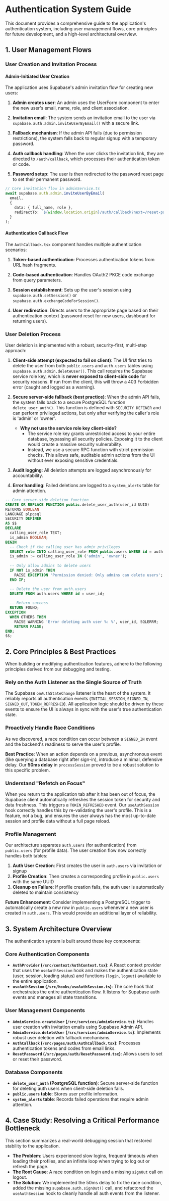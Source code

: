  # Authentication System Guide

This document provides a comprehensive guide to the application's authentication system, including user management flows, core principles for future development, and a high-level architectural overview.

## 1. User Management Flows

### User Creation and Invitation Process

#### Admin-Initiated User Creation

The application uses Supabase's admin invitation flow for creating new users:

1. **Admin creates user**: An admin uses the UserForm component to enter the new user's email, name, role, and client association.

2. **Invitation email**: The system sends an invitation email to the user via `supabase.auth.admin.inviteUserByEmail()` with a secure link.

3. **Fallback mechanism**: If the admin API fails (due to permission restrictions), the system falls back to regular signup with a temporary password.

4. **Auth callback handling**: When the user clicks the invitation link, they are directed to `/auth/callback`, which processes their authentication token or code.

5. **Password setup**: The user is then redirected to the password reset page to set their permanent password.

```typescript
// Core invitation flow in adminService.ts
await supabase.auth.admin.inviteUserByEmail(
  email,
  {
    data: { full_name, role },
    redirectTo: `${window.location.origin}/auth/callback?next=/reset-password`
  }
);
```

#### Authentication Callback Flow

The `AuthCallback.tsx` component handles multiple authentication scenarios:

1. **Token-based authentication**: Processes authentication tokens from URL hash fragments.

2. **Code-based authentication**: Handles OAuth2 PKCE code exchange from query parameters.

3. **Session establishment**: Sets up the user's session using `supabase.auth.setSession()` or `supabase.auth.exchangeCodeForSession()`.

4. **User redirection**: Directs users to the appropriate page based on their authentication context (password reset for new users, dashboard for returning users).

### User Deletion Process

User deletion is implemented with a robust, security-first, multi-step approach:

1. **Client-side attempt (expected to fail on client)**: The UI first tries to delete the user from both `public.users` and `auth.users` tables using `supabase.auth.admin.deleteUser()`. This call requires the Supabase service role key, which is **never exposed to client-side code** for security reasons. If run from the client, this will throw a 403 Forbidden error (caught and logged as a warning).

2. **Secure server-side fallback (best practice)**: When the admin API fails, the system falls back to a secure PostgreSQL function `delete_user_auth()`. This function is defined with `SECURITY DEFINER` and can perform privileged actions, but only after verifying the caller's role is 'admin' or 'owner'.

   - **Why not use the service role key client-side?**
     - The service role key grants unrestricted access to your entire database, bypassing all security policies. Exposing it to the client would create a massive security vulnerability.
     - Instead, we use a secure RPC function with strict permission checks. This allows safe, auditable admin actions from the UI without ever exposing sensitive credentials.

3. **Audit logging**: All deletion attempts are logged asynchronously for accountability.

4. **Error handling**: Failed deletions are logged to a `system_alerts` table for admin attention.

```sql
-- Core server-side deletion function
CREATE OR REPLACE FUNCTION public.delete_user_auth(user_id UUID)
RETURNS BOOLEAN
LANGUAGE plpgsql
SECURITY DEFINER
AS $$
DECLARE
  calling_user_role TEXT;
  is_admin BOOLEAN;
BEGIN
  -- Check if the calling user has admin privileges
  SELECT role INTO calling_user_role FROM public.users WHERE id = auth.uid();
  is_admin := calling_user_role IN ('admin', 'owner');
  
  -- Only allow admins to delete users
  IF NOT is_admin THEN
    RAISE EXCEPTION 'Permission denied: Only admins can delete users';
  END IF;

  -- Delete the user from auth.users
  DELETE FROM auth.users WHERE id = user_id;
  
  -- Return success
  RETURN FOUND;
EXCEPTION
  WHEN OTHERS THEN
    RAISE WARNING 'Error deleting auth user %: %', user_id, SQLERRM;
    RETURN FALSE;
END;
$$;
```

## 2. Core Principles & Best Practices

When building or modifying authentication features, adhere to the following principles derived from our debugging and testing.

### Rely on the Auth Listener as the Single Source of Truth

The Supabase `onAuthStateChange` listener is the heart of the system. It reliably reports all authentication events (`INITIAL_SESSION`, `SIGNED_IN`, `SIGNED_OUT`, `TOKEN_REFRESHED`). All application logic should be driven by these events to ensure the UI is always in sync with the user's true authentication state.

### Proactively Handle Race Conditions

As we discovered, a race condition can occur between a `SIGNED_IN` event and the backend's readiness to serve the user's profile. 

**Best Practice**: When an action depends on a previous, asynchronous event (like querying a database right after sign-in), introduce a minimal, defensive delay. Our **50ms delay** in `processSession` proved to be a robust solution to this specific problem.

### Understand "Refetch on Focus"

When you return to the application tab after it has been out of focus, the Supabase client automatically refreshes the session token for security and data freshness. This triggers a `TOKEN_REFRESHED` event. Our `useAuthSession` hook correctly handles this by re-validating the user's profile. This is a feature, not a bug, and ensures the user always has the most up-to-date session and profile data without a full page reload.

### Profile Management

Our architecture separates `auth.users` (for authentication) from `public.users` (for profile data). The user creation flow now correctly handles both tables:

1. **Auth User Creation**: First creates the user in `auth.users` via invitation or signup
2. **Profile Creation**: Then creates a corresponding profile in `public.users` with the same UUID
3. **Cleanup on Failure**: If profile creation fails, the auth user is automatically deleted to maintain consistency

**Future Enhancement**: Consider implementing a PostgreSQL trigger to automatically create a new row in `public.users` whenever a new user is created in `auth.users`. This would provide an additional layer of reliability.

## 3. System Architecture Overview

The authentication system is built around these key components:

### Core Authentication Components

-   **`AuthProvider` (`/src/context/AuthContext.tsx`)**: A React context provider that uses the `useAuthSession` hook and makes the authentication state (user, session, loading status) and functions (`login`, `logout`) available to the entire application.
-   **`useAuthSession` (`/src/hooks/useAuthSession.ts`)**: The core hook that orchestrates the entire authentication flow. It listens for Supabase auth events and manages all state transitions.

### User Management Components

-   **`AdminService.createUser` (`/src/services/adminService.ts`)**: Handles user creation with invitation emails using Supabase Admin API.
-   **`AdminService.deleteUser` (`/src/services/adminService.ts`)**: Implements robust user deletion with fallback mechanisms.
-   **`AuthCallback` (`/src/pages/auth/AuthCallback.tsx`)**: Processes authentication tokens and codes from email links.
-   **`ResetPassword` (`/src/pages/auth/ResetPassword.tsx`)**: Allows users to set or reset their password.

### Database Components

-   **`delete_user_auth` (PostgreSQL function)**: Secure server-side function for deleting auth users when client-side deletion fails.
-   **`public.users` table**: Stores user profile information.
-   **`system_alerts` table**: Records failed operations that require admin attention.

## 4. Case Study: Resolving a Critical Performance Bottleneck

This section summarizes a real-world debugging session that restored stability to the application.

-   **The Problem**: Users experienced slow logins, frequent timeouts when loading their profiles, and an infinite loop when trying to log out or refresh the page.
-   **The Root Cause**: A race condition on login and a missing `signOut` call on logout.
-   **The Solution**: We implemented the 50ms delay to fix the race condition, added the missing `supabase.auth.signOut()` call, and refactored the `useAuthSession` hook to cleanly handle all auth events from the listener.

